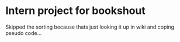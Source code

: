 # Intern project for bookshout

Skipped the sorting because thats just looking it up in wiki and coping pseudo code... 
